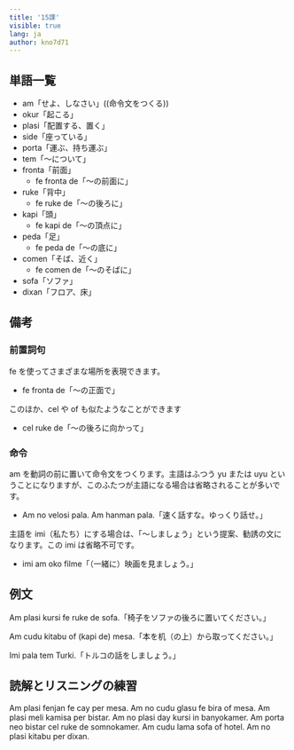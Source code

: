 ```yaml
---
title: '15課'
visible: true
lang: ja
author: kno7d71
---
```


## 単語一覧

- am「せよ、しなさい」((命令文をつくる))
- okur「起こる」
- plasi「配置する、置く」
- side「座っている」
- porta「運ぶ、持ち運ぶ」
- tem「〜について」
- fronta「前面」
	- fe fronta de「〜の前面に」
- ruke「背中」
	- fe ruke de「〜の後ろに」
- kapi「頭」
	- fe kapi de「〜の頂点に」
- peda「足」
	- fe peda de「〜の底に」
- comen「そば、近く」
	- fe comen de「〜のそばに」
- sofa「ソファ」
- dixan「フロア、床」

## 備考

### 前置詞句

fe を使ってさまざまな場所を表現できます。

- fe fronta de「〜の正面で」

このほか、cel や of も似たようなことができます

- cel ruke de「〜の後ろに向かって」

### 命令

am を動詞の前に置いて命令文をつくります。主語はふつう yu または uyu ということになりますが、このふたつが主語になる場合は省略されることが多いです。

- Am no velosi pala. Am hanman pala.「速く話すな。ゆっくり話せ。」

主語を imi（私たち）にする場合は、「〜しましょう」という提案、勧誘の文になります。この imi は省略不可です。

- imi am oko filme「（一緒に）映画を見ましょう。」

## 例文

Am plasi kursi fe ruke de sofa.「椅子をソファの後ろに置いてください。」

Am cudu kitabu of (kapi de) mesa.「本を机（の上）から取ってください。」

Imi pala tem Turki.「トルコの話をしましょう。」

## 読解とリスニングの練習

Am plasi fenjan fe cay per mesa. Am no cudu glasu fe bira of mesa. Am plasi meli kamisa per bistar. Am no plasi day kursi in banyokamer. Am porta neo bistar cel ruke de somnokamer. Am cudu lama sofa of hotel. Am no plasi kitabu per dixan. 
